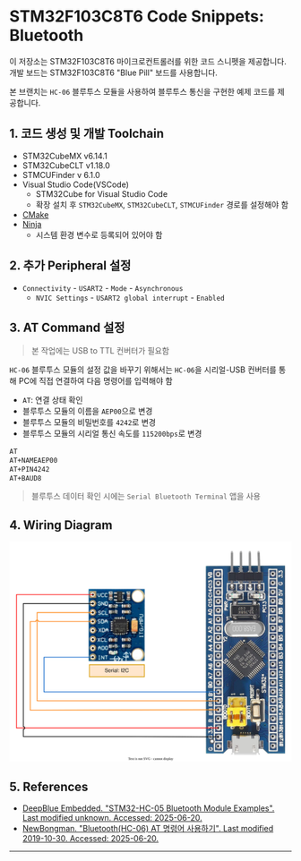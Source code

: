 # STM32F103C8T6 Code Snippets: Bluetooth

이 저장소는 STM32F103C8T6 마이크로컨트롤러를 위한 코드 스니펫을 제공합니다. 개발 보드는 STM32F103C8T6 "Blue Pill" 보드를 사용합니다.

본 브랜치는 `HC-06` 블루투스 모듈을 사용하여 블루투스 통신을 구현한 예제 코드를 제공합니다.

## 1. 코드 생성 및 개발 Toolchain

- STM32CubeMX v6.14.1
- STM32CubeCLT v1.18.0
- STMCUFinder v 6.1.0
- Visual Studio Code(VSCode)
  - STM32Cube for Visual Studio Code
  - 확장 설치 후 `STM32CubeMX`, `STM32CubeCLT`, `STMCUFinder` 경로를 설정해야 함
- [CMake](https://cmake.org/download/)
- [Ninja](https://github.com/ninja-build/ninja/releases)
  - 시스템 환경 변수로 등록되어 있어야 함

## 2. 추가 Peripheral 설정

- `Connectivity` - `USART2` - `Mode` - `Asynchronous`
  - `NVIC Settings` - `USART2 global interrupt` - `Enabled`

## 3. AT Command 설정

> 본 작업에는 USB to TTL 컨버터가 필요함

`HC-06` 블루투스 모듈의 설정 값을 바꾸기 위해서는 `HC-06`을 시리얼-USB 컨버터를 통해 PC에 직접 연결하여 다음 명령어를 입력해야 함

- `AT`: 연결 상태 확인
- 블루투스 모듈의 이름을 `AEP00`으로 변경
- 블루투스 모듈의 비밀번호를 `4242`로 변경
- 블루투스 모듈의 시리얼 통신 속도를 `115200bps`로 변경

```none
AT
AT+NAMEAEP00
AT+PIN4242
AT+BAUD8
```

> 블루투스 데이터 확인 시에는 `Serial Bluetooth Terminal` 앱을 사용

## 4. Wiring Diagram

![Wiring Diagram](./diagram/wiring.drawio.svg)

## 5. References

- [DeepBlue Embedded. "STM32-HC-05 Bluetooth Module Examples". Last modified unknown. Accessed: 2025-06-20.](https://deepbluembedded.com/stm32-hc-05-bluetooth-module-examples/)
- [NewBongman. "Bluetooth(HC-06) AT  명령어 사용하기". Last modified 2019-10-30. Accessed: 2025-06-20.](https://blog.naver.com/newbongman/221692871583)

---
